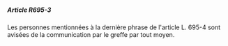 ##### Article R695-3

Les personnes mentionnées à la dernière phrase de l'article L. 695-4 sont avisées de la communication par le greffe par tout moyen.

